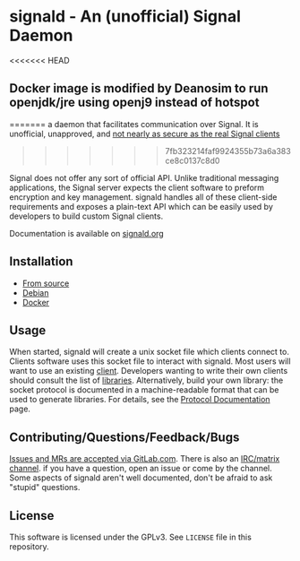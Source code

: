 # signald - An (unofficial) Signal Daemon

<<<<<<< HEAD

## Docker image is modified by Deanosim to run openjdk/jre using openj9 instead of hotspot

=======
a daemon that facilitates communication over Signal. It is unofficial, unapproved, and [not nearly as secure as the real Signal clients](https://gitlab.com/signald/signald/-/issues/101)
>>>>>>> 7fb323214faf9924355b73a6a383ce8c0137c8d0

Signal does not offer any sort of official API. Unlike traditional messaging applications, the Signal server expects the
client software to preform encryption and key management. signald handles all of these client-side requirements and
exposes a plain-text API which can be easily used by developers to build custom Signal clients.

Documentation is available on [signald.org](https://signald.org)

## Installation

* [From source](https://signald.org/articles/install/source/)
* [Debian](https://signald.org/articles/install/debian/)
* [Docker](https://signald.org/articles/install/docker/)

## Usage

When started, signald will create a unix socket file which clients connect to. Clients software uses this socket file to
interact with signald. Most users will want to use an existing [client](https://signald.org/articles/clients/).
Developers wanting to write their own clients should consult the list of [libraries](https://signald.org/articles/libraries/).
Alternatively, build your own library: the socket protocol is documented in a machine-readable format that can be used to
generate libraries. For details, see the [Protocol Documentation](https://signald.org/articles/protocol/documentation/) page.

## Contributing/Questions/Feedback/Bugs

[Issues and MRs are accepted via GitLab.com](https://gitlab.com/signald/signald). There is also an [IRC/matrix channel](https://signald.org/articles/IRC/).
if you have a question, open an issue or come by the channel. Some aspects of signald aren't well documented, don't be afraid to ask "stupid" questions.

## License
This software is licensed under the GPLv3. See `LICENSE` file in this repository.
